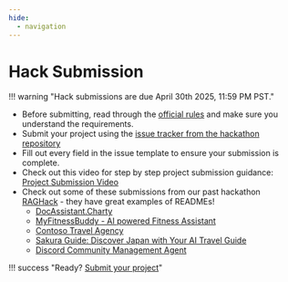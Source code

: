 ```yaml
---
hide:
  - navigation
---
```


# Hack Submission

!!! warning "Hack submissions are due April 30th 2025, 11:59 PM PST."

- Before submitting, read through the [official rules](rules.md) and make sure you understand the requirements.
- Submit your project using the [issue tracker from the hackathon repository](https://github.com/microsoft/AI_Agents_Hackathon/issues/new?template=project.yml)
- Fill out every field in the issue template to ensure your submission is complete.
- Check out this video for step by step project submission guidance: [Project Submission Video](https://github.com/microsoft/hack-together-teams/assets/3199282/572ea387-61ec-4b77-9885-23b5b2bd39bd)
- Check out some of these submissions from our past hackathon [RAGHack](https://github.com/microsoft/RAG_Hack) - they have great examples of READMEs!
  - [DocAssistant.Charty](https://github.com/microsoft/RAG_Hack/issues/82)
  - [MyFitnessBuddy - AI powered Fitness Assistant](https://github.com/microsoft/RAG_Hack/issues/145)
  - [Contoso Travel Agency](https://github.com/microsoft/RAG_Hack/issues/83)
  - [Sakura Guide: Discover Japan with Your AI Travel Guide](https://github.com/microsoft/RAG_Hack/issues/114)
  - [Discord Community Management Agent](https://github.com/microsoft/RAG_Hack/issues/98)

!!! success "Ready? [Submit your project](https://github.com/microsoft/AI_Agents_Hackathon/issues/new?template=project.yml)"
